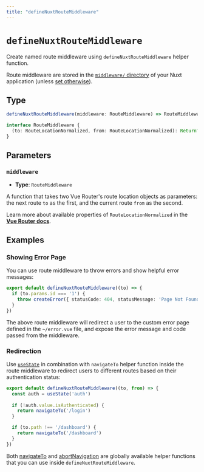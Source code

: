 ```yaml
---
title: "defineNuxtRouteMiddleware"
---
```


# `defineNuxtRouteMiddleware`

Create named route middleware using `defineNuxtRouteMiddleware` helper function.

Route middleware are stored in the [`middleware/` directory](/docs/guide/directory-structure/middleware) of your Nuxt application (unless [set otherwise](/docs/api/nuxt-config#middleware)).

## Type

```ts
defineNuxtRouteMiddleware(middleware: RouteMiddleware) => RouteMiddleware

interface RouteMiddleware {
  (to: RouteLocationNormalized, from: RouteLocationNormalized): ReturnType<NavigationGuard>
}
```

## Parameters

### `middleware`

- **Type**: `RouteMiddleware`

A function that takes two Vue Router's route location objects as parameters: the next route `to` as the first, and the current route `from` as the second.

Learn more about available properties of `RouteLocationNormalized` in the **[Vue Router docs](https://router.vuejs.org/api/interfaces/RouteLocationNormalized.html)**.

## Examples

### Showing Error Page

You can use route middleware to throw errors and show helpful error messages:

```ts [middleware/error.ts]
export default defineNuxtRouteMiddleware((to) => {
  if (to.params.id === '1') {
    throw createError({ statusCode: 404, statusMessage: 'Page Not Found' })
  }
})
```

The above route middleware will redirect a user to the custom error page defined in the `~/error.vue` file, and expose the error message and code passed from the middleware.

### Redirection

Use [`useState`](/docs/api/composables/use-state) in combination with `navigateTo` helper function inside the route middleware to redirect users to different routes based on their authentication status:

```ts [middleware/auth.ts]
export default defineNuxtRouteMiddleware((to, from) => {
  const auth = useState('auth')
  
  if (!auth.value.isAuthenticated) {
    return navigateTo('/login')
  }

  if (to.path !== '/dashboard') {
    return navigateTo('/dashboard')
  }
})
```

Both [navigateTo](/docs/api/utils/navigate-to) and [abortNavigation](/docs/api/utils/abort-navigation) are globally available helper functions that you can use inside `defineNuxtRouteMiddleware`.
